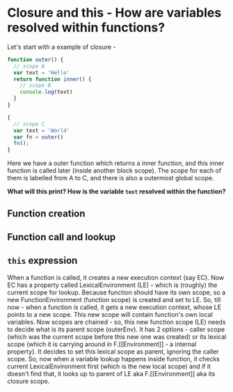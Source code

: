 # Closure and this - How are variables resolved within functions?

Let's start with a example of closure -

```js
function outer() {
  // scope A
  var text = 'Hello'
  return function inner() {
	// scope B
	console.log(text)  
  }
}

{
  // scope C
  var text = 'World'
  var fn = outer()
  fn();
}
```

Here we have a outer function which returns a inner function, and this inner function is called later (inside another block scope). The scope for each of them is labelled from A to C, and there is also a outermost global scope.

**What will this print? How is the variable `text` resolved within the function?**

## Function creation

## Function call and lookup

## `this` expression

When a function is called, it creates a new execution context (say EC). Now EC has a property called LexicalEnvironment (LE) - which is (roughly) the current scope for lookup. Because function should have its own scope, so a new FunctionEnvironment (function scope) is created and set to LE. So, till now - when a function is called, it gets a new execution context, whose LE points to a new scope. This new scope will contain function's own local variables. Now scopes are chained - so, this new function scope (LE) needs to decide what is its parent scope (outerEnv). It has 2 options - caller scope (which was the current scope before this new one was created) or its lexical scope (which it is carrying around in F.[[Environment]] - a internal property). It decides to set this lexical scope as parent, ignoring the caller scope. So, now when a variable lookup happens inside function, it checks current LexicalEnvironment first (which is the new local scope) and if it doesn't find that, it looks up to parent of LE aka F.[[Environment]] aka its closure scope.

<!--stackedit_data:
eyJoaXN0b3J5IjpbOTY3MjkyMTM3LC0yMDc2OTExNTA2LDEyMz
Y0MTIwNTQsLTIxMDIzOTY3MzYsMjA0NzQ5MjU4MF19
-->